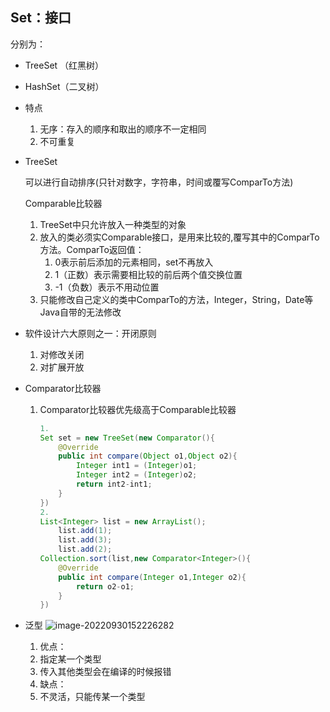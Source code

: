 ## Set：接口

分别为：

- TreeSet （红黑树）
- HashSet（二叉树）

- 特点

  1. 无序：存入的顺序和取出的顺序不一定相同
  2. 不可重复

- TreeSet

  可以进行自动排序(只针对数字，字符串，时间或覆写ComparTo方法)

  Comparable比较器

  1. TreeSet中只允许放入一种类型的对象
  2. 放入的类必须实Comparable接口，是用来比较的,覆写其中的ComparTo方法。ComparTo返回值：
     1. 0表示前后添加的元素相同，set不再放入
     2. 1（正数）表示需要相比较的前后两个值交换位置
     3. -1（负数）表示不用动位置
  3. 只能修改自己定义的类中ComparTo的方法，Integer，String，Date等Java自带的无法修改

- 软件设计六大原则之一：开闭原则

  1. 对修改关闭
  2. 对扩展开放

- Comparator比较器

  1. Comparator比较器优先级高于Comparable比较器

     ```java
     1.
     Set set = new TreeSet(new Comparator(){
         @Override
         public int compare(Object o1,Object o2){
             Integer int1 = (Integer)o1;
             Integer int2 = (Integer)o2;
             return int2-int1;
         }
     })
     2.
     List<Integer> list = new ArrayList();
         list.add(1);
         list.add(3);
         list.add(2);
     Collection.sort(list,new Comparator<Integer>(){
         @Override
         public int compare(Integer o1,Integer o2){
             return o2-o1;
         }
     }) 
     ```

- 泛型
  ![image-20220930152226282](C:\Users\lixuanhui\AppData\Roaming\Typora\typora-user-images\image-20220930152226282.png)

  1. 优点：
    1. 指定某一个类型
    2. 传入其他类型会在编译的时候报错 
  2. 缺点：
    1. 不灵活，只能传某一个类型


